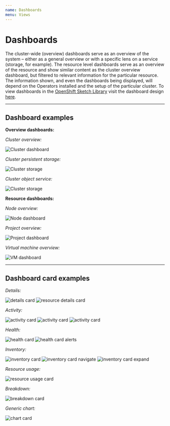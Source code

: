 ```yaml
---
name: Dashboards
menu: Views
---
```


# Dashboards

The cluster-wide (overview) dashboards serve as an overview of the system – either as a general overview or with a specific lens on a service (storage, for example). The resource level dashboards serve as an overview of the resource and show similar content as the cluster overview dashboard, but filtered to relevant information for the particular resource. The information shown, and even the dashboards being displayed, will depend on the Operators installed and the setup of the particular cluster. To view dashboards in the [OpenShift Sketch Library](https://sketch.cloud/s/mwdww) visit the dashboard design [here](https://sketch.cloud/s/mwdww/a/Q5053x).

---

## Dashboard examples

**Overview dashboards:**

*Cluster overview:*

![Cluster dashboard](../images/dashboard-cluster-overview.png)


*Cluster persistent storage:*

![Cluster storage](../images/dashboard-OCS.png)


*Cluster object service:*

![Cluster storage](../images/dashboard-noobaa.png)



**Resource dashboards:**

*Node overview:*

![Node dashboard](../images/dashboard-node.png)


*Project overview:*

![Project dashboard](../images/dashboard-project.png)


*Virtual machine overview:*

![VM dashboard](../images/dashboard-pod-vm.png)

---

## Dashboard card examples

*Details:*

![details card](../images/dashboard-card-details-cluster.png)
![resource details card](../images/dashboard-card-details-object.png)


*Activity:*

![activity card](../images/dashboard-card-activity.png)
![activity card](../images/dashboard-card-activity-examples.png)
![activity card](../images/dashboard-card-activity-examples2.png)


*Health:*

![health card](../images/dashboard-card-health-healthy.png)
![health card alerts](../images/dashboard-card-health-alerts.png)


*Inventory:*

![inventory card](../images/dashboard-card-inventory.png)
![inventory card navigate](../images/dashboard-card-inventory-navigate.png)
![inventory card expand](../images/dashboard-card-inventory-expand.png)


*Resource usage:*

![resource usage card](../images/dashboard-card-resource-usage.png)


*Breakdown:*

![breakdown card](../images/dashboard-card-breakdown.png)


*Generic chart:*

![chart card](../images/dashboard-card-chart.png)
